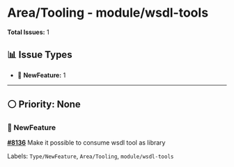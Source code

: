 # Area/Tooling - module/wsdl-tools

**Total Issues:** 1

## 📊 Issue Types

- 🚀 **NewFeature:** 1

---

## ⚪ Priority: None

### 🚀 NewFeature

**[#8136](https://github.com/ballerina-platform/ballerina-library/issues/8136)** Make it possible to consume wsdl tool as library

Labels: `Type/NewFeature`, `Area/Tooling`, `module/wsdl-tools`

